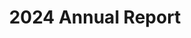 ---
title: "2024 Annual Report"
meta_title: ""
description: ""
image: "/images/reporteddd.png"
categories: ["Business"]
draft: false
---